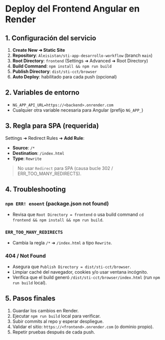# Deploy del Frontend Angular en Render

## 1. Configuración del servicio

1. **Create New ➜ Static Site**
2. **Repository**: `Aleisistan/sti-app-desarrollo-workflow` (branch `main`)
3. **Root Directory**: `frontend` (Settings ➜ Advanced ➜ Root Directory)
4. **Build Command**: `npm install && npm run build`
5. **Publish Directory**: `dist/sti-cct/browser`
6. **Auto Deploy**: habilitado para cada push (opcional)

## 2. Variables de entorno

- `NG_APP_API_URL=https://<backend>.onrender.com`
- Cualquier otra variable necesaria para Angular (prefijo `NG_APP_`)

## 3. Regla para SPA (requerida)

Settings ➜ Redirect Rules ➜ **Add Rule**:

- **Source**: `/*`
- **Destination**: `/index.html`
- **Type**: `Rewrite`

> No usar `Redirect` para SPA (causa bucle 302 / ERR_TOO_MANY_REDIRECTS).

## 4. Troubleshooting

### `npm ERR! enoent` (package.json not found)
- Revisa que `Root Directory = frontend` o usa build command `cd frontend && npm install && npm run build`.

### `ERR_TOO_MANY_REDIRECTS`
- Cambia la regla `/*` ➜ `/index.html` a tipo `Rewrite`.

### 404 / Not Found
- Asegura que `Publish Directory = dist/sti-cct/browser`.
- Limpiar caché del navegador, cookies y/o usar ventana incógnito.
- Verifica que el build generó `/dist/sti-cct/browser/index.html` (run `npm run build` local).

## 5. Pasos finales

1. Guardar los cambios en Render.
2. Ejecutar `npm run build` local para verificar.
3. Subir commits al repo y esperar despliegue.
4. Validar el sitio: `https://<frontend>.onrender.com` (o dominio propio).
5. Repetir pruebas después de cada push.
